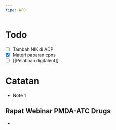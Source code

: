 ```yaml
---
tipe: WFO
---
```

# Todo
- [ ] Tambah NIK di ADP
- [x] Materi paparan cpns
- [ ] [[Pelatihan digitalent]]
# Catatan
- Note 1
## Rapat Webinar PMDA-ATC Drugs
- 
